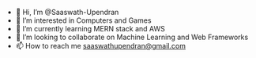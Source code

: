 - 👋 Hi, I’m @Saaswath-Upendran
- 👀 I’m interested in Computers and Games
- 🌱 I’m currently learning MERN stack and AWS
- 💞️ I’m looking to collaborate on Machine Learning and Web Frameworks
- 📫 How to reach me saaswathupendran@gmail.com

<!---
Saaswath-Upendran/Saaswath-Upendran is a ✨ special ✨ repository because its `README.md` (this file) appears on your GitHub profile.
You can click the Preview link to take a look at your changes.
--->
